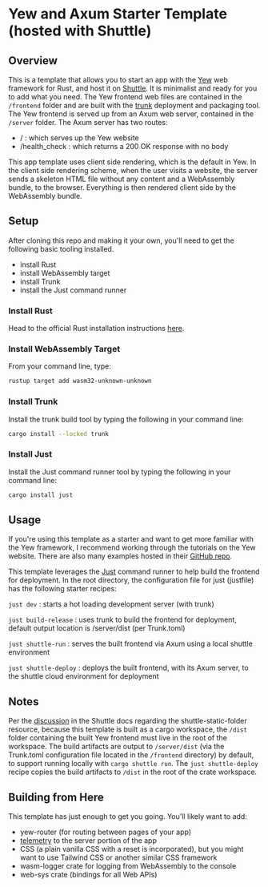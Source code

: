 # Yew and Axum Starter Template (hosted with Shuttle)

## Overview
This is a template that allows you to start an app with the [Yew](https://yew.rs) web framework for Rust, and host it on [Shuttle](https://shuttle.rs). It is minimalist and ready for you to add what you need. The Yew frontend web files are contained in the `/frontend` folder and are built with the [trunk](https://trunkrs.dev) deployment and packaging tool. The Yew frontend is served up from an Axum web server, contained in the `/server` folder.  The Axum server has two routes:

- / : which serves up the Yew website
- /health_check : which returns a 200 OK response with no body

This app template uses client side rendering, which is the default in Yew. In the client side rendering scheme, when the user visits a website, the server sends a skeleton HTML file without any content and a WebAssembly bundle, to the browser. Everything is then rendered client side by the WebAssembly bundle.

## Setup
After cloning this repo and making it your own, you'll need to get the following basic tooling installed.

- install Rust
- install WebAssembly target
- install Trunk
- install the Just command runner

### Install Rust
Head to the official Rust installation instructions [here](https://www.rust-lang.org/tools/install).

### Install WebAssembly Target
From your command line, type:
```bash
rustup target add wasm32-unknown-unknown
```

### Install Trunk
Install the trunk build tool by typing the following in your command line:
```bash
cargo install --locked trunk
```

### Install Just
Install the Just command runner tool by typing the following in your command line:
```bash
cargo install just
```

## Usage
If you're using this template as a starter and want to get more familiar with the Yew framework, I recommend working through the tutorials on the Yew website. There are also many examples hosted in their [GitHub repo](https://github.com/yewstack/yew).

This template leverages the [Just](https://github.com/casey/just) command runner to help build the frontend for deployment. In the root directory, the configuration file for just (justfile) has the following starter recipes:

`just dev` : starts a hot loading development server (with trunk)

`just build-release` : uses trunk to build the frontend for deployment, default output location is /server/dist (per Trunk.toml)

`just shuttle-run` : serves the built frontend via Axum using a local shuttle environment

`just shuttle-deploy` : deploys the built frontend, with its Axum server, to the shuttle cloud environment for deployment

## Notes
Per the [discussion](https://docs.shuttle.rs/resources/shuttle-static-folder) in the Shuttle docs regarding the shuttle-static-folder resource, because this template is built as a cargo workspace, the `/dist` folder containing the built Yew frontend must live in the root of the workspace.  The build artifacts are output to `/server/dist` (via the Trunk.toml configuration file located in the `/frontend` directory) by default, to support running locally with `cargo shuttle run`. The `just shuttle-deploy` recipe copies the build artifacts to `/dist` in the root of the crate workspace.

## Building from Here
This template has just enough to get you going. You'll likely want to add:

- yew-router (for routing between pages of your app)
- [telemetry](https://docs.shuttle.rs/introduction/telemetry) to the server portion of the app
- CSS (a plain vanilla CSS with a reset is incorporated), but you might want to use Tailwind CSS or another similar CSS framework
- wasm-logger crate for logging from WebAssembly to the console
- web-sys crate (bindings for all Web APIs)


